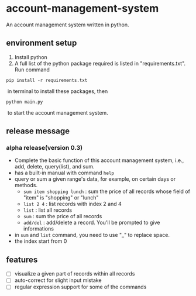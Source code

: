 # account-management-system
An account management system written in python.



## environment setup

1. Install python
2. A full list of the python package required is listed in "requirements.txt". Run command

```shell
pip install -r requirements.txt
```

​	in terminal to install these packages, then 

```shell
python main.py
```

​	to start the account management system.




## release message
### alpha release(version 0.3)

- Complete the basic function of this account management system, i.e., add, delete, query(list), and sum. 
- has a built-in manual with command `help`
- query or sum a given range's data, for example, on certain days or methods.
  - `sum item shopping lunch` : sum the price of all records whose field of "item" is "shopping" or "lunch"
  - `list 2 4` : list records with index 2 and 4
  - `list` : list all records
  - `sum` : sum the price of all records
  - `add/del` : add/delete a record. You'll be prompted to give informations
- in `sum` and `list` command, you need to use "_" to replace space.
- the index start from 0



## features

- [ ] visualize a given part of records within all records
- [ ] auto-correct for slight input mistake
- [ ] regular expression support for some of the commands
